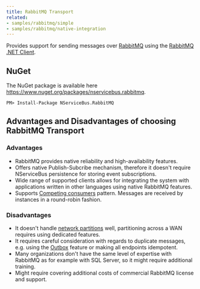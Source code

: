 ```yaml
---
title: RabbitMQ Transport
related:
- samples/rabbitmq/simple
- samples/rabbitmq/native-integration
---
```


Provides support for sending messages over [RabbitMQ](http://www.rabbitmq.com/) using the [RabbitMQ .NET Client](https://www.nuget.org/packages/RabbitMQ.Client/).


## NuGet

The NuGet package is available here https://www.nuget.org/packages/nservicebus.rabbitmq.

    PM> Install-Package NServiceBus.RabbitMQ


## Advantages and Disadvantages of choosing RabbitMQ Transport


### Advantages
- RabbitMQ provides native reliability and high-availability features.
- Offers native Publish-Subcribe mechanism, therefore it doesn't require NServiceBus persistence for storing event subscriptions.
- Wide range of supported clients allows for integrating the system with applications written in other languages using native RabbitMQ features.
- Supports [Competing consumers](http://www.enterpriseintegrationpatterns.com/patterns/messaging/CompetingConsumers.html) pattern. Messages are received by instances in a round-robin fashion.

### Disadvantages
- It doesn't handle [network partitions](https://www.rabbitmq.com/partitions.html) well, partitioning across a WAN requires using dedicated features.
- It requires careful consideration with regards to duplicate messages, e.g. using the [Outbox](/nservicebus/outbox/) feature or making all endpoints idempotent.
- Many organizations don't have the same level of expertise with RabbitMQ as for example with SQL Server, so it might require additional training.
- Might require covering additional costs of commercial RabbitMQ license and support.
